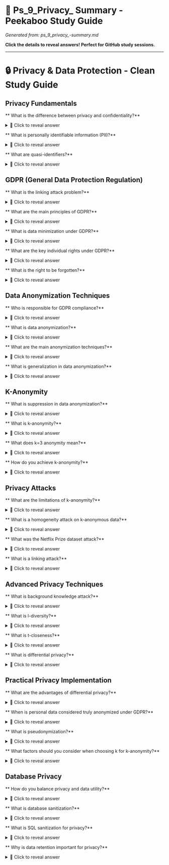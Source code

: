 # 🫣 Ps_9_Privacy_ Summary - Peekaboo Study Guide
*Generated from: ps_9_privacy_-summary.md*

**Click the details to reveal answers! Perfect for GitHub study sessions.**

---

# 🔒 Privacy & Data Protection - Clean Study Guide
## Privacy Fundamentals
** What is the difference between privacy and confidentiality?**
<details>
<summary>🤔 Click to reveal answer</summary>

Privacy is an individual's right to control how their personal data is used, while confidentiality is the obligation to keep information secret from unauthorized parties.

</details>

** What is personally identifiable information (PII)?**
<details>
<summary>🤔 Click to reveal answer</summary>

Any information that can be used to identify a specific individual, either directly (name, SSN) or indirectly when combined with other data.

</details>

** What are quasi-identifiers?**
<details>
<summary>🤔 Click to reveal answer</summary>

Attributes that alone don't uniquely identify someone, but when combined with other data sources can lead to re-identification (e.g., age, ZIP code, gender).

</details>

## GDPR (General Data Protection Regulation)
** What is the linking attack problem?**
<details>
<summary>🤔 Click to reveal answer</summary>

87% of the US population can be uniquely identified using just ZIP code, gender, and date of birth when combined with external datasets.

</details>

** What are the main principles of GDPR?**
<details>
<summary>🤔 Click to reveal answer</summary>

1) Lawful, fair, transparent processing, 2) Purpose limitation, 3) Data minimization, 4) Accuracy, 5) Storage limitation, 6) Integrity & confidentiality, 7) Accountability.

</details>

** What is data minimization under GDPR?**
<details>
<summary>🤔 Click to reveal answer</summary>

Only collecting personal data that is necessary and relevant for the specific, stated purpose - no more than required.

</details>

** What are the key individual rights under GDPR?**
<details>
<summary>🤔 Click to reveal answer</summary>

Right to access, right to rectification, right to erasure (right to be forgotten), right to data portability, right to object.

</details>

** What is the right to be forgotten?**
<details>
<summary>🤔 Click to reveal answer</summary>

Individuals can request organizations to delete their personal data under certain circumstances, such as when data is no longer necessary.

</details>

## Data Anonymization Techniques
** Who is responsible for GDPR compliance?**
<details>
<summary>🤔 Click to reveal answer</summary>

The data controller (who determines purposes and means of processing) bears primary responsibility for compliance.

</details>

** What is data anonymization?**
<details>
<summary>🤔 Click to reveal answer</summary>

The process of removing or altering personally identifiable information so that individuals cannot be identified from the dataset.

</details>

** What are the main anonymization techniques?**
<details>
<summary>🤔 Click to reveal answer</summary>

1) Blanking (removing data), 2) Hashing (one-way transformation), 3) Masking (partial obscuring), 4) Generalization (making data less specific), 5) Suppression (removing records).

</details>

** What is generalization in data anonymization?**
<details>
<summary>🤔 Click to reveal answer</summary>

Replacing specific values with more general ones (e.g., exact age "25" becomes age range "20-30").

</details>

## K-Anonymity
** What is suppression in data anonymization?**
<details>
<summary>🤔 Click to reveal answer</summary>

Removing entire records or fields that contain unique or sensitive information that cannot be generalized.

</details>

** What is k-anonymity?**
<details>
<summary>🤔 Click to reveal answer</summary>

A privacy preservation technique ensuring that each record in a dataset is indistinguishable from at least k-1 other records based on quasi-identifiers.

</details>

** What does k=3 anonymity mean?**
<details>
<summary>🤔 Click to reveal answer</summary>

Every combination of quasi-identifier values appears at least 3 times in the dataset, so any individual is indistinguishable from at least 2 others.

</details>

** How do you achieve k-anonymity?**
<details>
<summary>🤔 Click to reveal answer</summary>

Through generalization (making values less specific) and suppression (removing outlier records) of quasi-identifiers.

</details>

## Privacy Attacks
** What are the limitations of k-anonymity?**
<details>
<summary>🤔 Click to reveal answer</summary>

1) Homogeneity attack (if all k records have same sensitive value), 2) Background knowledge attack, 3) Data utility loss through generalization.

</details>

** What is a homogeneity attack on k-anonymous data?**
<details>
<summary>🤔 Click to reveal answer</summary>

When all records in an equivalence class have the same sensitive attribute value, allowing inference even without exact identification.

</details>

** What was the Netflix Prize dataset attack?**
<details>
<summary>🤔 Click to reveal answer</summary>

A famous de-anonymization attack where researchers linked "anonymous" Netflix ratings with public IMDb ratings to identify users.

</details>

** What is a linking attack?**
<details>
<summary>🤔 Click to reveal answer</summary>

Combining an anonymized dataset with external data sources to re-identify individuals using quasi-identifiers.

</details>

## Advanced Privacy Techniques
** What is background knowledge attack?**
<details>
<summary>🤔 Click to reveal answer</summary>

Using additional information about individuals (not in the dataset) to reduce anonymity and potentially identify people.

</details>

** What is l-diversity?**
<details>
<summary>🤔 Click to reveal answer</summary>

An extension of k-anonymity that ensures each equivalence class has at least l different values for sensitive attributes, preventing homogeneity attacks.

</details>

** What is t-closeness?**
<details>
<summary>🤔 Click to reveal answer</summary>

Further refinement requiring that the distribution of sensitive attributes in each equivalence class is close to the overall distribution.

</details>

** What is differential privacy?**
<details>
<summary>🤔 Click to reveal answer</summary>

A privacy technique that adds carefully calibrated random noise to query results, providing mathematical guarantees about privacy.

</details>

## Practical Privacy Implementation
** What are the advantages of differential privacy?**
<details>
<summary>🤔 Click to reveal answer</summary>

1) Mathematical privacy guarantees, 2) Composability (multiple queries), 3) Resistance to auxiliary information attacks, 4) Better utility preservation.

</details>

** When is personal data considered truly anonymized under GDPR?**
<details>
<summary>🤔 Click to reveal answer</summary>

When data is irreversibly altered so that individuals cannot be identified directly or indirectly, even with additional information.

</details>

** What is pseudonymization?**
<details>
<summary>🤔 Click to reveal answer</summary>

Replacing identifying information with artificial identifiers while maintaining a separate mapping that can be reversed if needed.

</details>

** What factors should you consider when choosing k for k-anonymity?**
<details>
<summary>🤔 Click to reveal answer</summary>

1) Sensitivity of data, 2) Risk tolerance, 3) Data utility requirements, 4) Size of dataset, 5) Regulatory requirements.

</details>

## Database Privacy
** How do you balance privacy and data utility?**
<details>
<summary>🤔 Click to reveal answer</summary>

1) Choose appropriate anonymization level, 2) Use domain hierarchies for generalization, 3) Consider which attributes to generalize, 4) Evaluate information loss metrics.

</details>

** What is database sanitization?**
<details>
<summary>🤔 Click to reveal answer</summary>

Removing or protecting private information from databases before sharing or analysis to prevent privacy breaches.

</details>

** What is SQL sanitization for privacy?**
<details>
<summary>🤔 Click to reveal answer</summary>

Techniques to prevent SQL injection attacks that could lead to unauthorized access to personal data in databases.

</details>

** Why is data retention important for privacy?**
<details>
<summary>🤔 Click to reveal answer</summary>

Keeping personal data longer than necessary increases privacy risks and may violate regulations like GDPR's storage limitation principle.

</details>
